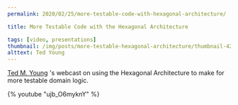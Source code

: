 ```yaml
---
permalink: 2020/02/25/more-testable-code-with-hexagonal-architecture/

title: More Testable Code with the Hexagonal Architecture

tags: [video, presentations]
thumbnail: /img/posts/more-testable-hexagonal-architecture/thumbnail-420x255.webp
alttext: Ted Young
---
```


<a href="https://twitter.com/jitterted">Ted M. Young</a> 's webcast on using the Hexagonal Architecture
to make for more testable domain logic.

{% youtube "ujb_O6myknY" %}
